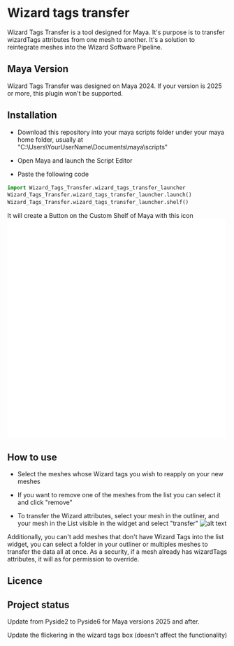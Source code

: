 # Wizard tags transfer

Wizard Tags Transfer is a tool designed for Maya. It's purpose is to transfer wizardTags attributes from one mesh to another. It's a solution to reintegrate meshes into the Wizard Software Pipeline.

## Maya Version

Wizard Tags Transfer was designed on Maya 2024. If your version is 2025 or more, this plugin won't be supported.

## Installation 

* Download this repository into your maya scripts folder under your maya home folder, usually at "C:\Users\YourUserName\Documents\maya\scripts" 

* Open Maya and launch the Script Editor

* Paste the following code

```python
import Wizard_Tags_Transfer.wizard_tags_transfer_launcher
Wizard_Tags_Transfer.wizard_tags_transfer_launcher.launch()
Wizard_Tags_Transfer.wizard_tags_transfer_launcher.shelf()
```

It will create a Button on the Custom Shelf of Maya with this icon ![alt text](icons/wizard_tags_transfer_icon.svg)

## How to use

* Select the meshes whose Wizard tags you wish to reapply on your new meshes

* If you want to remove one of the meshes from the list you can select it and click "remove" 

* To transfer the Wizard attributes, select your mesh in the outliner, and your mesh in the List visible in the widget and select "transfer"
![alt text](tutorial_Wizard_Tags_Transfer.gif)

Additionally, you can't add meshes that don't have Wizard Tags into the list widget, you can select a folder in your outliner or multiples meshes to transfer the data all at once.
As a security, if a mesh already has wizardTags attributes, it will as for permission to override.

## Licence


## Project status

Update from Pyside2 to Pyside6 for Maya versions 2025 and after.

Update the flickering in the wizard tags box (doesn't affect the functionality)

